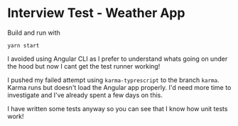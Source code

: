 # Interview Test - Weather App
Build and run with

`yarn start`

I avoided using Angular CLI as I prefer to understand whats going on under the hood but now I cant get the test runner working!

I pushed my failed attempt using `karma-typrescript` to the branch `karma`. Karma runs but doesn't load the Angular app properly. I'd need more time to investigate and I've already spent a few days on this.

I have written some tests anyway so you can see that I know how unit tests work!
